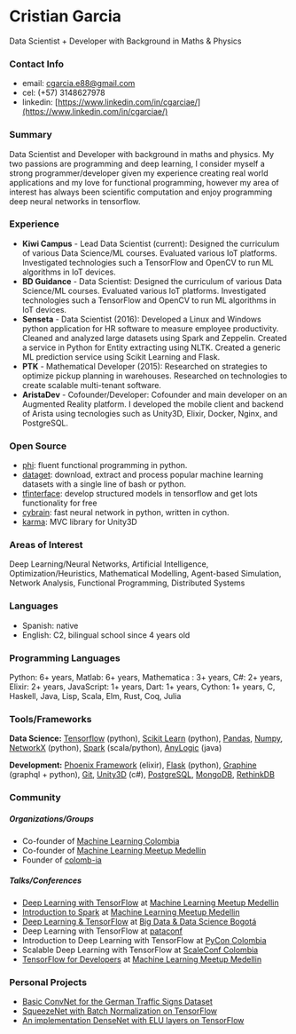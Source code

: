 # Cristian Garcia
Data Scientist + Developer with Background in Maths & Physics

### Contact Info
* email: cgarcia.e88@gmail.com
* cel: (+57) 3148627978
* linkedin: [https://www.linkedin.com/in/cgarciae/](https://www.linkedin.com/in/cgarciae/)

### Summary
Data Scientist and Developer with background in maths and physics. My two passions are programming and deep learning, I consider myself a strong programmer/developer given my experience creating real world applications and my love for functional programming, however my area of interest has always been scientific computation and enjoy programming deep neural networks in tensorflow.

### Experience
* **Kiwi Campus** - Lead Data Scientist (current): Designed the curriculum of various Data Science/ML courses. Evaluated various IoT platforms. Investigated technologies such a TensorFlow and OpenCV to run ML algorithms in IoT devices.
* **BD Guidance** - Data Scientist: Designed the curriculum of various Data Science/ML courses. Evaluated various IoT platforms. Investigated technologies such a TensorFlow and OpenCV to run ML algorithms in IoT devices.
* **Senseta** - Data Scientist (2016): Developed a Linux and Windows python application for HR software to measure employee productivity. Cleaned and analyzed large datasets using Spark and Zeppelin. Created a service in Python for Entity extracting using NLTK. Created a generic ML prediction service using Scikit Learning and Flask.
* **PTK** - Mathematical Developer (2015): Researched on strategies to optimize pickup planning in warehouses. Researched on technologies to create scalable multi-tenant software.
* **AristaDev** - Cofounder/Developer: Cofounder and main developer on an Augmented Reality platform. I developed the mobile client and backend of Arista using tecnologies such as Unity3D, Elixir, Docker, Nginx, and PostgreSQL.




### Open Source
* [phi](https://github.com/cgarciae/phi): fluent functional programming in python.
* [dataget](https://github.com/cgarciae/dataget): download, extract and process popular machine learning datasets with a single line of bash or python.
* [tfinterface](https://github.com/cgarciae/tfinterface): develop structured models in tensorflow and get lots functionality for free
* [cybrain](https://github.com/cgarciae/cybrain): fast neural network in python, written in cython.
* [karma](https://github.com/cgarciae/karma): MVC library for Unity3D

### Areas of Interest
Deep Learning/Neural Networks, Artificial Intelligence, Optimization/Heuristics, Mathematical Modelling, Agent-based Simulation, Network Analysis, Functional Programming, Distributed Systems

### Languages
* Spanish: native
* English: C2, bilingual school since 4 years old

### Programming Languages
Python: 6+ years, Matlab: 6+ years, Mathematica : 3+ years, C#: 2+ years, Elixir: 2+ years, JavaScript: 1+ years, Dart: 1+ years, Cython: 1+ years, C, Haskell, Java, Lisp, Scala, Elm, Rust, Coq, Julia

### Tools/Frameworks
**Data Science:**
[Tensorflow](https://www.tensorflow.org/) (python), [Scikit Learn](http://scikit-learn.org) (python), [Pandas](http://pandas.pydata.org/), [Numpy](http://www.numpy.org/), [NetworkX](https://networkx.github.io/) (python), [Spark](http://spark.apache.org/) (scala/python), [AnyLogic](http://www.anylogic.com/) (java)

**Development:**
[Phoenix Framework](http://www.phoenixframework.org/) (elixir), [Flask](http://flask.pocoo.org/) (python), [Graphine](http://graphene-python.org/) (graphql + python), [Git](https://git-scm.com/), [Unity3D](https://unity3d.com/) (c#), [PostgreSQL](https://www.postgresql.org/), [MongoDB](https://www.mongodb.com/), [RethinkDB](https://github.com/rethinkdb/rethinkdb)


### Community
##### Organizations/Groups
* Co-founder of [Machine Learning Colombia](https://www.facebook.com/groups/1766056600304468)
* Co-founder of [Machine Learning Meetup Medellin](https://www.meetup.com/es-ES/ml-medellin)
* Founder of [colomb-ia](https://github.com/colomb-ia/mision-vision)

##### Talks/Conferences
* [Deep Learning with TensorFlow](https://www.meetup.com/es-ES/ml-medellin/events/231887878/) at [Machine Learning Meetup Medellin](https://www.meetup.com/es-ES/ml-medellin)
* [Introduction to Spark](https://www.meetup.com/es-ES/ml-medellin/events/232587669/) at [Machine Learning Meetup Medellin](https://www.meetup.com/es-ES/ml-medellin)
* [Deep Learning & TensorFlow](https://www.meetup.com/es-ES/Big-Data-Science-Bogota/events/233975872) at [Big Data & Data Science Bogotá](https://www.meetup.com/es-ES/Big-Data-Science-Bogota/)
* Deep Learning with TensorFlow at [pataconf](http://pataconf.com/)
* Introduction to Deep Learning with TensorFlow at [PyCon Colombia](http://www.pycon.co/)
* Scalable Deep Learning with TensorFlow at [ScaleConf Colombia](http://scaleconfco.com/)
* [TensorFlow for Developers](https://www.meetup.com/es-ES/ml-medellin/events/238072044/) at [Machine Learning Meetup Medellin](https://www.meetup.com/es-ES/ml-medellin)


### Personal Projects
* [Basic ConvNet for the German Traffic Signs Dataset](https://github.com/cgarciae/supervised-avanzado-german-traffic-signs/tree/feature/solucion-basica)
* [SqueezeNet with Batch Normalization on TensorFlow](https://github.com/cgarciae/supervised-avanzado-german-traffic-signs/tree/feature/batch-norm-squeeze-net)
* [An implementation DenseNet with ELU layers on TensorFlow ](https://github.com/cgarciae/supervised-avanzado-german-traffic-signs/tree/feature/dense-net-elu-2)
